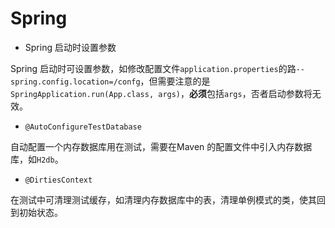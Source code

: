# Spring

* Spring 启动时设置参数

Spring 启动时可设置参数，如修改配置文件`application.properties`的路`--spring.config.location=/confg`，但需要注意的是`SpringApplication.run(App.class, args)`，**必须**包括`args`，否者启动参数将无效。

* `@AutoConfigureTestDatabase`

自动配置一个内存数据库用在测试，需要在Maven 的配置文件中引入内存数据库，如`H2db`。

* `@DirtiesContext`

在测试中可清理测试缓存，如清理内存数据库中的表，清理单例模式的类，使其回到初始状态。

